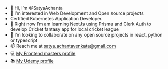 - 👋 Hi, I’m @SatyaAchanta
- 👀 I’m interested in Web Development and Open source projects
- Certified Kubernetes Application Developer.
- 🌱 Right now I’m am learning NextJs using Prisma and Clerk Auth to develop Cricket fantasy app for local cricket league
- 💞️ I’m looking to collaborate on any open source projects in react, python or typescript
- 📫 Reach me at satya.achantavenkata@gmail.com
- 💻 [My Frontend masters profile](https://frontendmasters.com/u/its_me_satya/)
- 📚 [My Udemy profile](https://www.udemy.com/user/satyaachanta/)

<!---
SatyaAchanta/SatyaAchanta is a ✨ special ✨ repository because its `README.md` (this file) appears on your GitHub profile.
You can click the Preview link to take a look at your changes.
--->

